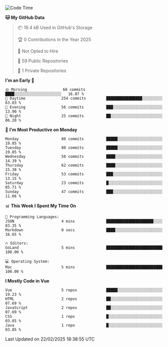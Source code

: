 <!--START_SECTION:waka-->
![Code Time](http://img.shields.io/badge/Code%20Time-1%2C404%20hrs%2035%20mins-blue)

**🐱 My GitHub Data** 

> 📦 19.4 kB Used in GitHub's Storage 
 > 
> 🏆 0 Contributions in the Year 2025
 > 
> 🚫 Not Opted to Hire
 > 
> 📜 59 Public Repositories 
 > 
> 🔑 1 Private Repositories 
 > 
**I'm an Early 🐤** 

```text
🌞 Morning                68 commits          ████░░░░░░░░░░░░░░░░░░░░░   16.87 % 
🌆 Daytime                254 commits         ████████████████░░░░░░░░░   63.03 % 
🌃 Evening                56 commits          ███░░░░░░░░░░░░░░░░░░░░░░   13.90 % 
🌙 Night                  25 commits          ██░░░░░░░░░░░░░░░░░░░░░░░   06.20 % 
```
📅 **I'm Most Productive on Monday** 

```text
Monday                   80 commits          █████░░░░░░░░░░░░░░░░░░░░   19.85 % 
Tuesday                  80 commits          █████░░░░░░░░░░░░░░░░░░░░   19.85 % 
Wednesday                58 commits          ████░░░░░░░░░░░░░░░░░░░░░   14.39 % 
Thursday                 62 commits          ████░░░░░░░░░░░░░░░░░░░░░   15.38 % 
Friday                   53 commits          ███░░░░░░░░░░░░░░░░░░░░░░   13.15 % 
Saturday                 23 commits          █░░░░░░░░░░░░░░░░░░░░░░░░   05.71 % 
Sunday                   47 commits          ███░░░░░░░░░░░░░░░░░░░░░░   11.66 % 
```


📊 **This Week I Spent My Time On** 

```text
💬 Programming Languages: 
JSON                     4 mins              █████████████████████░░░░   83.35 % 
Markdown                 0 secs              ████░░░░░░░░░░░░░░░░░░░░░   16.65 % 

🔥 Editors: 
GoLand                   5 mins              █████████████████████████   100.00 % 

💻 Operating System: 
Mac                      5 mins              █████████████████████████   100.00 % 
```

**I Mostly Code in Vue** 

```text
Vue                      5 repos             █████░░░░░░░░░░░░░░░░░░░░   19.23 % 
HTML                     2 repos             ██░░░░░░░░░░░░░░░░░░░░░░░   07.69 % 
JavaScript               2 repos             ██░░░░░░░░░░░░░░░░░░░░░░░   07.69 % 
CSS                      1 repo              █░░░░░░░░░░░░░░░░░░░░░░░░   03.85 % 
Java                     1 repo              █░░░░░░░░░░░░░░░░░░░░░░░░   03.85 % 
```




 Last Updated on 22/02/2025 18:38:55 UTC
<!--END_SECTION:waka-->
